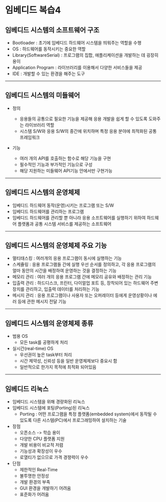 임베디드 복습4
===
## 임베디드 시스템의 소프트웨어 구조
+ Bootloader : 초기에 임베디드 하드웨어 시스템을 띄워주는 역할을 수행
+ OS : 하드웨어를 동작시키는 중요한 역할
+ Library(SoftwareSerial) : 프로그램의 집합, 애플리케이션을 개발하는 데 굉장히 용이
+ Application Program : 라이브러리를 이용해서 다양한 서비스들을 제공
+ IDE : 개발할 수 있는 환경을 해주는 도구

---
## 임베디드 시스템의 미들웨어
+ 정의

    + 응용들의 공통으로 필요한 기능을 제공해 응용 개발을 쉽게 할 수 있도록 도와주는 라이브러리 역할
    + 시스템 S/W와 응용 S/W의 중간에 위치하며 특정 응용 분야에 최적화된 공통 프레임워크
+ 기능
    + 여러 개의 API를 호출하는 함수로 해당 기능을 구현
    + 필수적인 기능과 부가적인 기능으로 구성
    + 해당 지원하는 미들웨어 API기능 안에서만 구현가능

---
## 임베디드 시스템의 운영체제
+ 임베디드 하드웨어 동작(운영)시키는 프로그램 또는 S/W
+ 임베디드 하드웨어를 관리하는 프로그램
+ 임베디드 하드웨어를 관리할 뿐 아니라 응용 소프트웨어를 실행하기 위하여 하드웨어 플랫폼과 공통 시스템 서비스를 제공하는 소프트웨어
---
## 임베디드 시스템의 운영체제 주요 기능
+ 멀티태스킹 : 여러개의 응용 프로그램이 동시에 실행하는 기능
+ 스케쥴링 : 응용 프로그램들 간에 실행 우선 순서를 정의하고, 각 응용 프로그램의 얼마 동안의 시간을 배정하여 운영하는 것을 결정하는 기능
+ 메모리 관리 : 여러 개의 응용 프로그램 간에 메모리 공유와 배정하는 관리 기능
+ 입출력 관리 : 하드디스크, 프린터, 다이얼업 포트 등, 장착되어 있는 하드웨어 주변장치를 관리하고, 입출력 데이터를 처리하는 기능
+ 메시지 관리 : 응용 프로그램이나 사용자 또는 오퍼레이터 등에게 운영상황이나 에러 등에 관한 메시지 전달 기능

---
## 임베디드 시스템의 운영체제 종류
+ 범용 OS
    + 모든 task를 공평하게 처리  
+ 실시간(real-time) OS
    + 우선권이 높은 task부터 처리
    + 시간 제약성, 신뢰성 등을 일반 운영체제보다 중요시 함
    + 일반적으로 한가지 목적에 최적화 되어있음

---
## 임베디드 리눅스
+ 임베디드 시스템을 위해 경량화된 리눅스
+ 임베디드 시스템에 포팅(Porting)된 리눅스
    + Porting : 어떤 프로그램을 특정 플랫폼(embedded system)에서 동작될 수 있도록 다른 시스템(PC)에서 프로그래밍하여 설치하는 기술
+ 장점
    + 오픈소스 -> 학습 용이
    + 다양한 CPU 플랫폼 지원
    + 개발 비용이 비교적 저렴
    + 기능성과 확장성이 우수
    + 로열티가 없으므로 가격 경쟁력이 우수
+ 단점
    + 제한적인 Real-Time
    + 불투명한 안정성
    + 개발 환경의 부족
    + GUI 환경을 개발하기 어려움
    + 표준화가 어려움